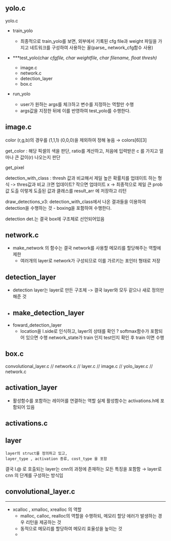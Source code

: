 
## yolo.c

yolo.c
- train_yolo
    - 최종적으로 train_yolo를 보면, 외부에서 기록된 cfg file과 weight 파일을 가지고 네트워크를 구성하여 사용하는 꼴(parse_ network_cfg함수 사용)

- ***test_yolo(char *cfgfile, char *weightfile, char *filename, float thresh)***
    - image.c
    - network.c
    - detection_layer
    - box.c

- run_yolo
    - user가 원하는 args를 체크하고 변수를 지정하는 역할만 수행
    - args값을 지정한 뒤에 이를 반영하여 test_yolo를 수행한다.


## image.c
color (r,g,b)의 경우를 (1,1,1) (0,0,0)을 제외하여 정해 놓음 
&rarr; colors[6][3]

get_color : 해당 픽셀의 색을 판단, ratio를 계산하고, 처음에 입력받은 c 를 가지고 얼마나 큰 값이(r) 나오는지 판단

get_pixel

detection_with_class : thresh 값과 비교해서 제일 높은 확률치를 업데이트 하는 형식
-> thres값과 비교 크면 업데이트? 작으면 업데이트 x &rarr; 최종적으로 제일 큰 prob 값 도출
이렇게 도출된 값과 클래스를 result_arr 에 저장하고 리턴

draw_detections_v3: detection_with_class에서 나온 결과들을 이용하여 detection을 수행하는 것 - boxing을 포함하여 수행한다.

detection det.는 결국 box에 구조체로 선언되어있음


## network.c
- make_network 의 함수는 결국 network를 사용할 메모리를 할당해주는 역할에 제한
    - 여러개의 layer로 network가 구성되므로 이를 가르키는 포인터 형태로 저장

## detection_layer
- detection layer는 layer로 만든 구조체 -> 결국 layer와 모두 같으나 새로 정의만 해준 것
- make_detection_layer
    - 
- foward_detection_layer
    - location을  l.side로 인식하고,
    layer의 상태를 확인 ? softmax함수가 포함되어 있으면 수행
    network_state가 train 인지 test인지 확인 후 train 이면 수행

## box.c
convolutional_layer.c // network.c // layer.c // image.c // yolo_layer.c // network.c

## activation_layer
- 활성함수를 포함하는 레이어를 연결하는 역할  실제 활성함수는 activations.h에 포함되어 있음

## activations.c

## layer
    layer의 struct를 정의하고 있고, 
    layer_type , activation 종류, cost_type 을 포함
 결국 l.@ 로 호출되는 layer는 cnn의 과정에 존재하는 모든 특징을 포함함
 &rarr;  layer로  cnn 의 단계를 구성하는 방식임

## convolutional_layer.c



***
- xcalloc , xmalloc, xrealloc 의 역할
    - malloc, calloc, realloc의 역할을 수행하되, 메모리 할당 에러가 발생하는 경우 리턴을 제공하는 것
    - 동적으로 메모리를 할당하여 메모리 효율성을 높이는 것
    - 